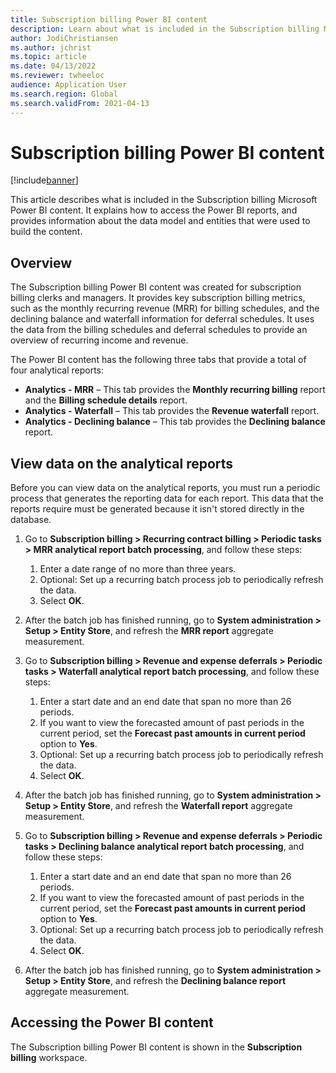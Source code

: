 ```yaml
---
title: Subscription billing Power BI content
description: Learn about what is included in the Subscription billing Microsoft Power BI content, including an outline on viewing data on the analytical reports.
author: JodiChristiansen
ms.author: jchrist
ms.topic: article
ms.date: 04/13/2022
ms.reviewer: twheeloc
audience: Application User
ms.search.region: Global
ms.search.validFrom: 2021-04-13
---
```


# Subscription billing Power BI content

[!include[banner](../includes/banner.md)]

This article describes what is included in the Subscription billing Microsoft Power BI content. It explains how to access the Power BI reports, and provides information about the data model and entities that were used to build the content. 

## Overview

The Subscription billing Power BI content was created for subscription billing clerks and managers. It provides key subscription billing metrics, such as the monthly recurring revenue (MRR) for billing schedules, and the declining balance and waterfall information for deferral schedules. It uses the data from the billing schedules and deferral schedules to provide an overview of recurring income and revenue.

The Power BI content has the following three tabs that provide a total of four analytical reports: 

- **Analytics - MRR** – This tab provides the **Monthly recurring billing** report and the **Billing schedule details** report.
- **Analytics - Waterfall** – This tab provides the **Revenue waterfall** report.
- **Analytics - Declining balance** – This tab provides the **Declining balance** report.

## View data on the analytical reports

Before you can view data on the analytical reports, you must run a periodic process that generates the reporting data for each report. This data that the reports require must be generated because it isn't stored directly in the database. 

1. Go to **Subscription billing \> Recurring contract billing \> Periodic tasks \> MRR analytical report batch processing**, and follow these steps:

    1. Enter a date range of no more than three years.
    2. Optional: Set up a recurring batch process job to periodically refresh the data.
    3. Select **OK**.

2. After the batch job has finished running, go to **System administration \> Setup \> Entity Store**, and refresh the **MRR report** aggregate measurement. 
3. Go to **Subscription billing \> Revenue and expense deferrals \> Periodic tasks \> Waterfall analytical report batch processing**, and follow these steps:

    1. Enter a start date and an end date that span no more than 26 periods. 
    2. If you want to view the forecasted amount of past periods in the current period, set the **Forecast past amounts in current period** option to **Yes**.
    3. Optional: Set up a recurring batch process job to periodically refresh the data.
    4. Select **OK**. 

4. After the batch job has finished running, go to **System administration \> Setup \> Entity Store**, and refresh the **Waterfall report** aggregate measurement.
5. Go to **Subscription billing \> Revenue and expense deferrals \> Periodic tasks \> Declining balance analytical report batch processing**, and follow these steps:

    1. Enter a start date and an end date that span no more than 26 periods. 
    2. If you want to view the forecasted amount of past periods in the current period, set the **Forecast past amounts in current period** option to **Yes**.
    3. Optional: Set up a recurring batch process job to periodically refresh the data.
    4. Select **OK**.

6. After the batch job has finished running, go to **System administration \> Setup \> Entity Store**, and refresh the **Declining balance report** aggregate measurement.

## Accessing the Power BI content

The Subscription billing Power BI content is shown in the **Subscription billing** workspace.
